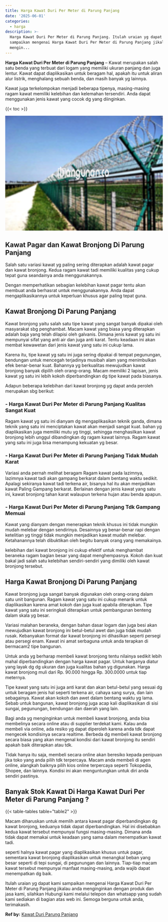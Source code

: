 ```yaml
---
title: Harga Kawat Duri Per Meter di Parung Panjang
date: '2025-06-01'
categories:
  - harga
description: >-
  Harga Kawat Duri Per Meter di Parung Panjang. Itulah uraian yg dapat kami
  sampaikan mengenai Harga Kawat Duri Per Meter di Parung Panjang jikalau anda
  mengin...
---
```


**Harga Kawat Duri Per Meter di Parung Panjang** – Kawat merupakan salah satu benda yang terbuat dari logam yang memiliki ukuran panjang dan juga lentur. Kawat dapat diaplikasikan untuk beragam hal, apakah itu untuk aliran alur listrik, menghalang sebuah benda, dan masih banyak yg lainnya.

Kawat juga terkelompokan menjadi beberapa tipenya, masing-masing ragam kawat memiliki kelebihan dan kelemahan tersendiri. Anda dapat menggunakan jenis kawat yang cocok dg yang diinginkan.

{{< toc >}}

![Harga Kawat Duri Per Meter di Parung Panjang](/images/jual-kawat-murah47.png)

## Kawat Pagar dan Kawat Bronjong Di Parung Panjang

Salah satu variasi kawat yg paling sering diterapkan adalah kawat pagar dan kawat bronjong. Kedua ragam kawat tadi memiliki kualitas yang cukup tepat guna seandainya anda menggunakannya.

Dengan memperhatikan sebagian kelebihan kawat pagar tentu akan membuat anda berhasrat untuk menggunakannya. Anda dapat mengaplikasikannya untuk keperluan khusus agar paling tepat guna.

## Kawat Bronjong Di Parung Panjang

Kawat bronjong yaitu salah satu tipe kawat yang sangat banyak dipakai oleh masyarakat sbg penghambat. Macam kawat yang biasa yang diterapkan adalah baja yang telah dilapisi oleh galvanis. Dimana jenis kawat yg satu ini mempunyai sifat yang anti air dan juga anti karat. Tentu keadaan ini akan membat kewawetan dari jenis kawat yang satu ini cukup lama.

Karena itu, tipe kawat yg satu ini juga sering dipakai di tempat pegunungan, bendungan untuk mencegah terjadinya musibah alam yang menimbulkan efek benar-benar kuat. Bahannya yg berkualitas mewujudkan kawat bronjong banyak dipilih oleh orang-orang. Macam memiliki 2 lapisan, jenis kawat yg satu ini lebih kokoh diperbandingkan dg tipe kawat pada biasanya.

Adapun beberapa kelebihan dari kawat bronjong yg dapat anda peroleh merupakan sbg berikut:

### \- Harga Kawat Duri Per Meter di Parung Panjang Kualitas Sangat Kuat

Ragam kawat yg satu ini dianyam dg mengaplikasikan teknik ganda, dimana teknik yang satu ini menciptakan kawat akan menjadi sangat kuat. bahan yg diaplikasikan juga memiliki mutu yg tinggi, sehingga menghasilkan kawat bronjong lebih unggul dibandingkan dg ragam kawat lainnya. Ragam kawat yang satu ini juga bisa menampung kekuatan yg besar.

### \- Harga Kawat Duri Per Meter di Parung Panjang Tidak Mudah Karat

Variasi anda pernah melihat beragam Ragam kawat pada lazimnya, lazimnya kawat tadi akan gampang berkarat dalam bentang waktu sedikit. Apalagi sekiranya kawat tadi terkena air, bisanya hal itu akan menjadikan kawat Paling Gampang berkarat. Berlainan dengan jenis kawat yang satu ini, kawat bronjong tahan karat walaupun terkena hujan atau benda apapun.

### \- Harga Kawat Duri Per Meter di Parung Panjang Tdk Gampang Memuai

Kawat yang dianyam dengan menerapkan teknik khusus ini tidak mungkin mudah melebar dengan sendirinya. Desainnya yg benar-benar rapi dengan ketelitian yg tinggi tidak mungkin menjadikan kawat mudah melebar. Ketahanannya telah dibuktikan oleh begitu banyak orang yang memakainya.

kelebihan dari kawat bronjong ini cukup efektif untuk menghambat beraneka ragam bagian besar yang dapat menghempasnya. Kokoh dan kuat bakal jadi salah satu kelebihan sendiri-sendiri yang dimiliki oleh kawat bronjong tersebut.

## Harga Kawat Bronjong Di Parung Panjang

Kawat bronjong juga sangat banyak digunakan oleh orang-orang dalam satu unit bangunan. Ragam kawat yang satu ini cukup menarik untuk diaplikasikan karena amat kokoh dan juga kuat apabila diterapkan. Tipe kawat yang satu ini seringkali diterapkan untuk pembangunan benteng dalam skala yg besar.

Variasi malahan beraneka, dengan bahan dasar logam dan juga besi akan mewujudkan kawat bronjong ini betul-betul awet dan juga tidak mudah rusak. Kebanyakan format dar kawat bronjong ini dihasilkan seperti persegi atau persegi enam. Kawat ini amat serbaguna untuk anda terapkan di bermacam2 tipe bangunan.

Untuk anda yg berharap membeli kawat bronjong tentu nilainya sedikit lebih mahal diperbandingkan dengan harga kawat pagar. Untuk harganya diatur yang layak dg dg ukuran dan juga kualitas bahan yg digunakan. Harga kawat bronjong muli dari Rp. 90.000 hingga Rp. 300.0000 untuk tiap meternya.

Tipe kawat yang satu ini juga anti karat dan akan betul-betul yang sesuai dg untuk beragam jenis hal seperti terkena air, cahaya sang surya, dan lain sebagainya. Kawat akan kokoh dan awet dalam bentang waktu yg lama. Sebab untuk bangunan, kawat bronjong juga acap kali diaplikasikan di sisi sungai, pegunungan, bendungan dan daerah yang lain.

Bagi anda yg menginginkan untuk membeli kawat bronjong, anda bisa membelinya secara online atau di supplier terdekat kami. Kalau anda membeli via online, ada resiko yg dapat diperoleh karena anda tdk dapat mengecek kondisinya secara realtime. Berbeda dg membeli kawat bronjong secara biasa yang akan mengenal kondisi dari kawat bronjong itu sendiri apakah baik diterapkan atau tdk.

Tidak hanya itu saja, membeli secara online akan beresiko kepada penipuan jika toko yang anda pilih tdk terpercaya. Macam anda membeli di agen online, alangkah baiknya pilih kios online terpercaya seperti Tokopedia, Shopee, dan lainnya. Kondisi ini akan menguntungkan untuk diri anda sendiri pastinya.

## Banyak Stok Kawat Di Harga Kawat Duri Per Meter di Parung Panjang ?

{{< table-tables table="table2" >}}

Macam diharuskan untuk memlih antara kawat pagar diperbandingkan dg kawat bronjong, keduanya tidak dapat diperbandingkan. Hal ini disebabkan kedua kawat tersebut mempunyai fungsi masing-masing. Dimana anda tidak dapat memakai untuk keadaan yang sama dalam menempatkan kawat tadi.

seperti halnya kawat pagar yang diaplikasikan khusus untuk pagar, sementara kawat bronjong diaplikasikan untuk menangkal beban yang besar seperti di tepi sungai, di pegunungan dan lainnya. Tiap-tiap macam kawat tersebut mempunyai manfaat masing-masing, anda wajib dapat menempatkan dg baik.

Itulah uraian yg dapat kami sampaikan mengenai Harga Kawat Duri Per Meter di Parung Panjang jikalau anda menginginkan dengan produk dan jasa kami, silahkan Hubungi kami melalui telepon dan whatsapp yang sudah kami sediakan di bagian atas web ini. Semoga berguna untuk anda, terimakasih.

**Ref by:** [Kawat Duri Parung Panjang](https://id.wikipedia.org/wiki/Kawat)
